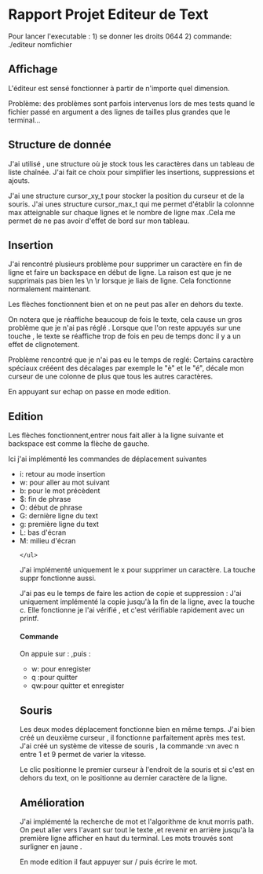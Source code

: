 <h1>Rapport Projet Editeur de Text</h1>
Pour lancer l'executable : 1) se donner les droits 0644
                           2) commande: ./editeur nomfichier 
<h2>Affichage</h2>
L'éditeur  est sensé fonctionner à partir de n'importe quel dimension.

Problème: des problèmes sont parfois intervenus lors de mes tests quand le fichier passé en argument a des lignes de tailles plus grandes que le terminal...


<h2> Structure de donnée </h2>

J'ai utilisé , une structure où je stock tous les caractères dans un tableau de liste chaînée.
J'ai fait ce choix pour simplifier les insertions, suppressions et ajouts.

J'ai une structure  cursor_xy_t pour stocker la position du curseur et de la souris.
J'ai unes structure cursor_max_t  qui me permet d'établir la colonnne max atteignable sur chaque lignes et le nombre de ligne max .Cela me permet de ne pas avoir d'effet de bord
sur mon tableau.




<h2>Insertion</h2>
J'ai rencontré plusieurs problème pour supprimer un caractère en fin de ligne
et faire un backspace en début de  ligne. La raison est que je ne supprimais 
pas bien les \n \r lorsque je liais de ligne. Cela fonctionne normalement maintenant.

Les flèches fonctionnent bien et on ne peut pas aller en dehors du texte.

On notera que je réaffiche beaucoup de fois le texte, cela cause un gros problème
que je n'ai pas réglé . Lorsque que l'on reste appuyés sur une touche , le texte se réaffiche trop de fois en peu de temps donc il y a un effet de clignotement.

Problème rencontré que je n'ai pas eu le temps de reglé:
Certains caractère spéciaux crééent  des décalages par exemple le "è" et le "é", décale mon curseur de une colonne de plus que tous les autres caractères.

En appuyant sur echap on passe en mode edition.

<h2>Edition</h2>

Les flèches fonctionnent,entrer nous fait aller à la ligne suivante et backspace est comme la flèche de gauche.


Ici j'ai implémenté les commandes de déplacement suivantes<br>
    <ul>
    <li> i: retour au mode insertion</li>
    <li>w: pour aller au mot suivant </li>
    <li>b: pour le mot précèdent </li>
    <li>$: fin de phrase</li>
    <li>O: début de phrase</li>
    <li>G: dernière ligne du text</li>
    <li>g: première ligne du text</li>
    <li>L: bas d'écran</li>
    <li>M: milieu d'écran</li>
    
    </ul>

J'ai implémenté uniquement le x pour supprimer un caractère. La touche suppr fonctionne aussi.


J'ai pas eu le temps de faire les action de copie et suppression :
    J'ai uniquement implémenté la copie jusqu'à la fin de la ligne, avec la touche c. Elle fonctionne je l'ai vérifié , et c'est vérifiable rapidement avec un printf.
    

<h4>Commande </h4>
On appuie sur : ,puis :
 <ul>
    <li>w: pour enregister</li>
    <li>q :pour quitter </li>
    <li>qw:pour quitter et enregister</li>
    </ul>





<h2> Souris </h2>

Les deux modes déplacement fonctionne bien  en même temps.
J'ai bien créé un deuxième curseur , il fonctionne parfaitement après mes test.
J'ai créé un système de vitesse de souris , la commande :vn avec n entre 1 et 9  permet de varier la vitesse.

Le clic positionne le premier curseur à l'endroit de la souris et si c'est en dehors du text, on le positionne au dernier caractère de la ligne.




<h2> Amélioration </h2>

J'ai implémenté la recherche de mot et l'algorithme de knut morris path. On peut aller vers l'avant sur tout le texte ,et revenir en arrière jusqu'à la première ligne afficher en haut du terminal.
Les mots trouvés sont  surligner en jaune .

En mode edition il faut appuyer sur / puis écrire le mot.
